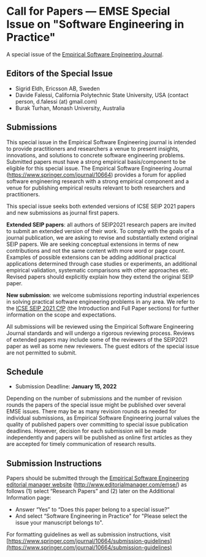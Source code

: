 # Call for Papers — EMSE Special Issue on "Software Engineering in Practice"

A special issue of the [Empirical Software Engineering Journal](https://www.springer.com/journal/10664).

## Editors of the Special Issue

- Sigrid Eldh, Ericsson AB, Sweden
- Davide Falessi, California Polytechnic State University, USA (contact person, d.falessi (at) gmail.com)
- Burak Turhan, Monash University, Australia

## Submissions

This special issue in the Empirical Software Engineering journal is intended to provide practitioners and researchers a venue to present insights, innovations, and solutions to concrete software engineering problems.  Submitted papers must have a strong empirical basis/component to be eligible for this special issue. The Empirical Software Engineering Journal (https://www.springer.com/journal/10664) provides a forum for applied software engineering research with a strong empirical component and a venue for publishing empirical results relevant to both researchers and practitioners. 

This special issue seeks both extended versions of ICSE SEIP 2021 papers and new submissions as journal first papers.

**Extended SEIP papers**: all authors of SEIP2021 research papers are invited to submit an extended version of their work. To comply with the goals of a journal publication, we are asking to revise and substantially extend original SEIP papers. We are seeking conceptual extensions in terms of new contributions and not the same content with more word or page count. Examples of possible extensions can be adding additional practical applications determined through case studies or experiments, an additional empirical validation, systematic comparisons with other approaches etc. Revised papers should explicitly explain how they extend the original SEIP paper.

**New submission**: we welcome submissions reporting industrial experiences in solving practical software engineering problems in any area. We refer to the [ICSE SEIP 2021 CfP](https://conf.researchr.org/track/icse-2021/icse-2021-Software-Engineering-in-Practice#Call-for-Papers) (the Introduction and Full Paper sections) for further information on the scope and expectations.

All submissions will be reviewed using the Empirical Software Engineering Journal standards and will undergo a rigorous reviewing process. Reviews of extended papers may include some of the reviewers of the SEIP2021 paper as well as some new reviewers. The guest editors of the special issue are not permitted to submit.

## Schedule
- Submission Deadline:          **January 15, 2022**

Depending on the number of submissions and the number of revision rounds the papers of the special issue might be published over several EMSE issues. There may be as many revision rounds as needed for individual submissions, as Empirical Software Engineering journal values the quality of published papers over committing to special issue publication deadlines. However, decision for each submission will be made independently and papers will be published as online first articles as they are accepted for timely communication of research results.

## Submission Instructions
Papers should be submitted through the [Empirical Software Engineering editorial manager website](http://www.editorialmanager.com/emse/) (http://www.editorialmanager.com/emse/) as follows (1) select “Research Papers” and (2) later on the Additional Information page:
- Answer “Yes” to “Does this paper belong to a special issue?”
- And select “Software Engineering in Practice" for "Please select the issue your manuscript belongs to".

For formatting guidelines as well as submission instructions, visit [https://www.springer.com/journal/10664/submission-guidelines](https://www.springer.com/journal/10664/submission-guidelines)
